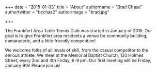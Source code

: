 +++
date = "2015-01-03"
title = "About"
authorname = "Brad Chase"
authortwitter = "bcchas2"
authorimage = "brad.jpg"

+++

The Frankfort Area Table Tennis Club was started in January of 2015. Our goal
is to give Frankfort area residents a venue for community building,
camaraderie, and a little friendly competition!

We welcome folks of all levels of skill, from the casual competitor to the
serious athlete. We meet at the Memorial Baptist Church, 130 Holmes Street,
every 2nd and 4th Friday, 6-9 pm. Our first meeting will be Friday, January
9th! Please join us! 
